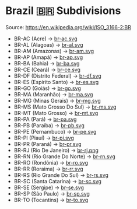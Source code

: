 # Brazil 🇧🇷 Subdivisions

Source: https://en.wikipedia.org/wiki/ISO_3166-2:BR

* BR-AC (Acre) -> [br-ac.svg](https://github.com/amckenna41/iso3166-flag-icons/blob/main/iso3166-2-icons/BR/br-ac.svg)
* BR-AL (Alagoas) -> [br-al.svg](https://github.com/amckenna41/iso3166-flag-icons/blob/main/iso3166-2-icons/BR/br-al.svg)
* BR-AM (Amazonas) -> [br-am.svg](https://github.com/amckenna41/iso3166-flag-icons/blob/main/iso3166-2-icons/BR/br-am.svg)
* BR-AP (Amapá) -> [br-ap.svg](https://github.com/amckenna41/iso3166-flag-icons/blob/main/iso3166-2-icons/BR/br-ap.svg)
* BR-BA (Bahia) -> [br-ba.svg](https://github.com/amckenna41/iso3166-flag-icons/blob/main/iso3166-2-icons/BR/br-ba.svg)
* BR-CE (Ceará) -> [br-ce.svg](https://github.com/amckenna41/iso3166-flag-icons/blob/main/iso3166-2-icons/BR/br-ce.svg)
* BR-DF (Distrito Federal) -> [br-df.svg](https://github.com/amckenna41/iso3166-flag-icons/blob/main/iso3166-2-icons/BR/br-df.svg)
* BR-ES (Espírito Santo) -> [br-es.svg](https://github.com/amckenna41/iso3166-flag-icons/blob/main/iso3166-2-icons/BR/br-es.svg)
* BR-GO (Goiás) -> [br-go.svg](https://github.com/amckenna41/iso3166-flag-icons/blob/main/iso3166-2-icons/BR/br-go.svg)
* BR-MA (Maranhão) -> [br-ma.svg](https://github.com/amckenna41/iso3166-flag-icons/blob/main/iso3166-2-icons/BR/br-ma.svg)
* BR-MG (Minas Gerais) -> [br-mg.svg](https://github.com/amckenna41/iso3166-flag-icons/blob/main/iso3166-2-icons/BR/br-mg.svg)
* BR-MS (Mato Grosso Do Sul) -> [br-ms.svg](https://github.com/amckenna41/iso3166-flag-icons/blob/main/iso3166-2-icons/BR/br-ms.svg)
* BR-MT (Mato Grosso) -> [br-mt.svg](https://github.com/amckenna41/iso3166-flag-icons/blob/main/iso3166-2-icons/BR/br-mt.svg)
* BR-PA (Pará) -> [br-pa.svg](https://github.com/amckenna41/iso3166-flag-icons/blob/main/iso3166-2-icons/BR/br-pa.svg)
* BR-PB (Paraíba) -> [br-pb.svg](https://github.com/amckenna41/iso3166-flag-icons/blob/main/iso3166-2-icons/BR/br-pb.svg)
* BR-PE (Pernambuco) -> [br-pe.svg](https://github.com/amckenna41/iso3166-flag-icons/blob/main/iso3166-2-icons/BR/br-pe.svg)
* BR-PI (Piauí) -> [br-pi.svg](https://github.com/amckenna41/iso3166-flag-icons/blob/main/iso3166-2-icons/BR/br-pi.svg)
* BR-PR (Paraná) -> [br-pr.svg](https://github.com/amckenna41/iso3166-flag-icons/blob/main/iso3166-2-icons/BR/br-pr.svg)
* BR-RJ (Rio De Janeiro) -> [br-rj.png](https://github.com/amckenna41/iso3166-flag-icons/blob/main/iso3166-2-icons/BR/br-rj.png)
* BR-RN (Rio Grande Do Norte) -> [br-rn.svg](https://github.com/amckenna41/iso3166-flag-icons/blob/main/iso3166-2-icons/BR/br-rn.svg)
* BR-RO (Rondônia) -> [br-ro.svg](https://github.com/amckenna41/iso3166-flag-icons/blob/main/iso3166-2-icons/BR/br-ro.svg)
* BR-RR (Roraima) -> [br-rr.svg](https://github.com/amckenna41/iso3166-flag-icons/blob/main/iso3166-2-icons/BR/br-rr.svg)
* BR-RS (Rio Grande Do Sul) -> [br-rs.svg](https://github.com/amckenna41/iso3166-flag-icons/blob/main/iso3166-2-icons/BR/br-rs.svg)
* BR-SC (Santa Catarina) -> [br-sc.svg](https://github.com/amckenna41/iso3166-flag-icons/blob/main/iso3166-2-icons/BR/br-sc.svg)
* BR-SE (Sergipe) -> [br-se.svg](https://github.com/amckenna41/iso3166-flag-icons/blob/main/iso3166-2-icons/BR/br-se.svg)
* BR-SP (São Paulo) -> [br-sp.svg](https://github.com/amckenna41/iso3166-flag-icons/blob/main/iso3166-2-icons/BR/br-sp.svg)
* BR-TO (Tocantins) -> [br-to.svg](https://github.com/amckenna41/iso3166-flag-icons/blob/main/iso3166-2-icons/BR/br-to.svg)
